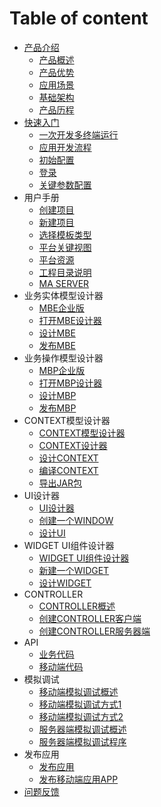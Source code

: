 # Table of content

* [产品介绍](chan-pin-jie-shao.md)
  * [产品概述](articles/studio/1-/gaishu.md)
  * [产品优势](articles/studio/1-/adv.md)
  * [应用场景](articles/studio/1-/scene.md)
  * [基础架构](articles/studio/2-/jiegou.md)
  * [产品历程](articles/studio/2-/rels.md)
* [快速入门](kuai-su-ru-men.md)
  * [一次开发多终端运行](articles/studio/2-/yunxing.md)
  * [应用开发流程](articles/studio/4-/liucheng.md)
  * [初始配置](articles/studio/3-/chushi.md)
  * [登录](articles/studio/3-/denglu.md)
  * [关键参数配置](articles/studio/3-/guanjian.md)
* 用户手册
  * [创建项目](articles/studio/5-/chuangjian.md)
  * [新建项目](articles/studio/5-/xinjian.md)
  * [选择模板类型](articles/studio/5-/xuanze.md)
  * [平台关键视图](articles/studio/5-/shitu.md)
  * [平台资源](articles/studio/5-/ziyuan.md)
  * [工程目录说明](articles/studio/5-/mulu.md)
  * [MA SERVER](articles/studio/2-/server.md)
* 业务实体模型设计器
  * [MBE企业版](articles/studio/6-/yewushiti.md)
  * [打开MBE设计器](articles/studio/6-/dakai.md)
  * [设计MBE](articles/studio/6-/sheji.md)
  * [发布MBE](articles/studio/6-/fabu.md)
* 业务操作模型设计器
  * [MBP企业版](articles/studio/7-/shiti.md)
  * [打开MBP设计器](articles/studio/7-/open.md)
  * [设计MBP](articles/studio/7-/design.md)
  * [发布MBP](articles/studio/7-/publish.md)
* CONTEXT模型设计器
  * [CONTEXT模型设计器](articles/studio/8-/shejiqi.md)
  * [CONTEXT设计器](articles/studio/8-/sjq.md)
  * [设计CONTEXT](articles/studio/8-/sj.md)
  * [编译CONTEXT](articles/studio/8-/bianyi.md)
  * [导出JAR包](articles/studio/8-/daochu.md)
* UI设计器
  * [UI设计器](articles/studio/9-/uishejiqi.md)
  * [创建一个WINDOW](articles/studio/9-/cj.md)
  * [设计UI](articles/studio/9-/shejiui.md)
* WIDGET UI组件设计器
  * [WIDGET UI组件设计器](articles/studio/10-/zujian.md)
  * [新建一个WIDGET](articles/studio/10-/xjyg.md)
  * [设计WIDGET](articles/studio/10-/shej.md)
* CONTROLLER
  * [CONTROLLER概述](articles/studio/11-/kongzhiyuan.md)
  * [创建CONTROLLER客户端](articles/studio/11-/cjkhd.md)
  * [创建CONTROLLER服务器端](articles/studio/11-/cjfwqd.md)
* API
  * [业务代码](articles/studio/12-/ywdm.md)
  * [移动端代码](articles/studio/12-/ydddm.md)
* 模拟调试
  * [移动端模拟调试概述](articles/studio/13-/monitiaoshi.md)
  * [移动端模拟调试方式1](articles/studio/13-/tiaoshifangshi.md)
  * [移动端模拟调试方式2](articles/studio/13-/tsfs.md)
  * [服务器端模拟调试概述](articles/studio/14-/fwqmnts.md)
  * [服务器端模拟调试程序](articles/studio/14-/tscx.md)
* 发布应用
  * [发布应用](articles/studio/15-/fbyy.md)
  * [发布移动端应用APP](articles/studio/15-/fbyddyy.md)
* [问题反馈](articles/studio/16-/wentifankui.md)

